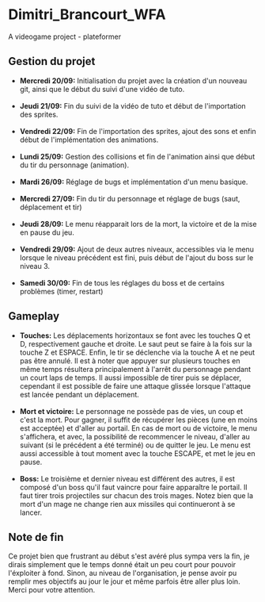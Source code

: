 # Dimitri_Brancourt_WFA
A videogame project - plateformer

## Gestion du projet <br>
- **Mercredi 20/09:**
  Initialisation du projet avec la création d'un nouveau git, ainsi que le début du suivi d'une vidéo de tuto. <br><br>
- **Jeudi 21/09:**
  Fin du suivi de la vidéo de tuto et début de l'importation des sprites. <br><br>
- **Vendredi 22/09:**
  Fin de l'importation des sprites, ajout des sons et enfin début de l'implémentation des animations. <br><br>
- **Lundi 25/09:**
  Gestion des collisions et fin de l'animation ainsi que début du tir du personnage (animation). <br><br>
- **Mardi 26/09:**
  Réglage de bugs et implémentation d'un menu basique. <br><br>
- **Mercredi 27/09:**
  Fin du tir du personnage et réglage de bugs (saut, déplacement et tir) <br><br>
- **Jeudi 28/09:**
  Le menu réapparait lors de la mort, la victoire et de la mise en pause du jeu. <br><br>
- **Vendredi 29/09:**
  Ajout de deux autres niveaux, accessibles via le menu lorsque le niveau précédent est fini, puis début de l'ajout du boss sur le niveau 3. <br><br>
- **Samedi 30/09:**
  Fin de tous les réglages du boss et de certains problèmes (timer, restart)

## Gameplay <br>
  - **Touches:**
    Les déplacements horizontaux se font avec les touches Q et D, respectivement gauche et droite.
    Le saut peut se faire à la fois sur la touche Z et ESPACE. Enfin, le tir se déclenche via la touche A et ne peut pas être annulé.
    Il est à noter que appuyer sur plusieurs touches en même temps résultera principalement à l'arrêt du personnage pendant un court laps de temps.
    Il aussi impossible de tirer puis se déplacer, cependant il est possible de faire une attaque glissée lorsque l'attaque est lancée pendant un déplacement.<br><br>
  - **Mort et victoire:**
    Le personnage ne possède pas de vies, un coup et c'est la mort. Pour gagner, il suffit de récupérer les pièces (une en moins est acceptée) et d'aller au portail.
    En cas de mort ou de victoire, le menu s'affichera, et avec, la possibilité de recommencer le niveau, d'aller au suivant (si le précédent a été terminé) ou de quitter le jeu.
    Le menu est aussi accessible à tout moment avec la touche ESCAPE, et met le jeu en pause.<br><br>
  - **Boss:**
    Le troisième et dernier niveau est différent des autres, il est composé d'un boss qu'il faut vaincre pour faire apparaître le portail.
    Il faut tirer trois projectiles sur chacun des trois mages. Notez bien que la mort d'un mage ne change rien aux missiles qui continueront à se lancer.<br>

## Note de fin <br>
Ce projet bien que frustrant au début s'est avéré plus sympa vers la fin,
je dirais simplement que le temps donné était un peu court pour pouvoir l'éxploiter à fond.
Sinon, au niveau de l'organisation, je pense avoir pu remplir mes objectifs au jour le jour
et même parfois être aller plus loin.<br>
Merci pour votre attention.